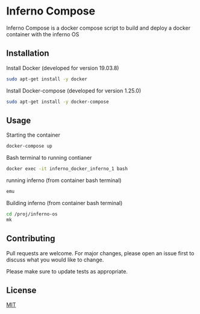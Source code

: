 # Inferno Compose

Inferno Compose is a docker compose script to build and deploy a docker container with the inferno OS

## Installation

Install Docker (developed for version 19.03.8)

```bash
sudo apt-get install -y docker
```
Install Docker-compose (developed for version 1.25.0)

```bash
sudo apt-get install -y docker-compose
```
## Usage

Starting the container

```bash
docker-compose up
```

Bash terminal to running contianer

```bash
docker exec -it inferno_docker_inferno_1 bash
```

running inferno (from container bash terminal)
```bash
emu
```
Building inferno (from container bash terminal)

```bash
cd /proj/inferno-os
mk
```


## Contributing
Pull requests are welcome. For major changes, please open an issue first to discuss what you would like to change.

Please make sure to update tests as appropriate.

## License
[MIT](https://choosealicense.com/licenses/mit/)
